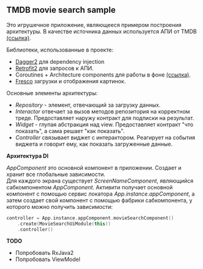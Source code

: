 ## TMDB movie search sample

Это игрушечное приложение, являющееся примером построения архитектуры. В качестве источника данных
используется АПИ от TMDB [(ссылка)](https://developers.themoviedb.org/3/).

Библиотеки, использованные в проекте:
*  [Dagger2](https://github.com/google/dagger) для dependency injection
*  [Retrofit2](https://github.com/square/retrofit) для запросов к АПИ.
*  Coroutines + Architecture components для работы в фоне [(ссылка)](https://developer.android.com/topic/libraries/architecture/coroutines).
*  [Fresco](https://github.com/facebook/fresco) загрузки и отображения картинок.

Основные элементы архитектуры:
*  *Repository* - элемент, отвечающий за загрузку данных.
*  *Interactor* отвечает за вызов методов репозитория на корректном треде. Предоставляет наружу контракт для подписки на результат.
*  *Widget* - глупая абстракция над view. Предоставляет контракт "что показать", а сама решает "как показать".
*  *Controller* связывает виджет с интерактором. Реагирует на события виджета и говорит ему, как показать загруженные данные.

**Архитектура DI**

*AppComponent* это основной компонент в приложении. Создает и хранит все глобальные зависимости.  
Для каждого экрана существует *ScreenNameComponent*, являющийся сабкомпонентом *AppComponent*.
Активити получает основной компонент с помощью сервис локатора *App.instance.appComponent*,
а затем создает свой компонент с помощью фабрики сабкомпонента, у которого можно получить зависимости:
```kotlin
controller = App.instance.appComponent.movieSearchComponent()
    .create(MovieSearchUiModule(this))
    .controller()
```

**TODO**

*  Попробовать RxJava2
*  Попробовать ViewModel